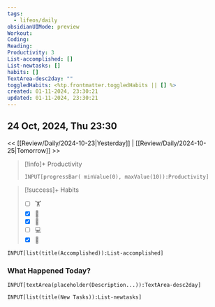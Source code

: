 ```yaml
---
tags:
  - lifeos/daily
obsidianUIMode: preview
Workout: 
Coding: 
Reading: 
Productivity: 3
List-accomplished: []
List-newtasks: []
habits: []
TextArea-desc2day: ""
toggledHabits: <%tp.frontmatter.toggledHabits || [] %>
created: 01-11-2024, 23:30:21
updated: 01-11-2024, 23:30:21
---
```


## 24 Oct, 2024, Thu 23:30

<< [[Review/Daily/2024-10-23|Yesterday]] | [[Review/Daily/2024-10-25|Tomorrow]] >>


> [!info]+ Productivity
> ```meta-bind
> INPUT[progressBar( minValue(0), maxValue(10)):Productivity]
> ```

> [!success]+ Habits
> - [ ] 🏋️
> - [x] 🥁
> - [x] 💆
> - [ ] 💻
> - [x] 📖


```meta-bind
INPUT[list(title(Accomplished)):List-accomplished]
```


### What Happened Today?
```meta-bind
INPUT[textArea(placeholder(Description...)):TextArea-desc2day]
```


```meta-bind
INPUT[list(title(New Tasks)):List-newtasks]
```


